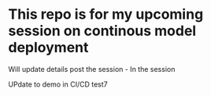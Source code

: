 # This repo is for my upcoming session on continous model deployment
Will update details post the session - In the session

UPdate to demo in CI/CD test7
